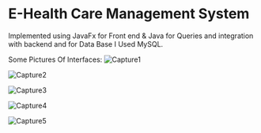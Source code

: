 # E-Health Care Management System
 Implemented using JavaFx for Front end & Java for Queries and integration with backend and for Data Base I Used MySQL.

 Some Pictures Of Interfaces:
 ![Capture1](https://github.com/M-Usman29/E-Health-Care-Management-System/assets/125122553/9e79a506-785f-46ac-97c9-f84f49d5d63a)

![Capture2](https://github.com/M-Usman29/E-Health-Care-Management-System/assets/125122553/e556b5ae-c147-4767-824b-20f5a748ed7d)

![Capture3](https://github.com/M-Usman29/E-Health-Care-Management-System/assets/125122553/f3cd028b-2e88-45cc-bd94-a699903fdcb9)

![Capture4](https://github.com/M-Usman29/E-Health-Care-Management-System/assets/125122553/0cd2a594-e360-4b97-bc44-86c608afc89f)

![Capture5](https://github.com/M-Usman29/E-Health-Care-Management-System/assets/125122553/ece08b68-18b7-435e-8776-0173a83e6471)

